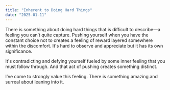 ```yaml
---
title: "Inherent to Doing Hard Things"
date: "2025-01-11"
---
```


There is something about doing hard things that is difficult to describe<span class="em-dash">—</span>a feeling you can’t quite capture. Pushing yourself when you have the constant choice not to creates a feeling of reward layered somewhere within the discomfort. It's hard to observe and appreciate but it has its own significance.

It's contradicting and defying yourself fueled by some inner feeling that you must follow through. And that act of pushing creates something distinct.


I’ve come to strongly value this feeling. There is something amazing and surreal about leaning into it.
